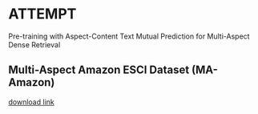 # ATTEMPT
Pre-training with Aspect-Content Text Mutual Prediction for Multi-Aspect Dense Retrieval

## Multi-Aspect Amazon ESCI Dataset (MA-Amazon)
[download link](https://drive.google.com/file/d/1yPLyIw47EHIxR0zv3abgNbVp_9JxWzvv/view?usp=drive_link)
